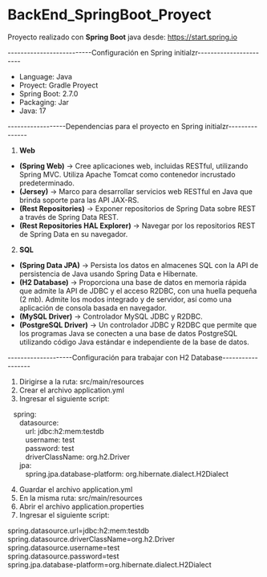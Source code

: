# BackEnd_SpringBoot_Proyect

Proyecto realizado con **Spring Boot** java desde: https://start.spring.io

--------------------------Configuración en Spring initialzr-----------------------
* Language: Java
* Proyect: Gradle Proyect
* Spring Boot: 2.7.0
* Packaging: Jar
* Java: 17

------------------Dependencias para el proyecto en Spring initialzr---------------
1. **Web**
- **(Spring Web)**  -> Cree aplicaciones web, incluidas RESTful, utilizando Spring MVC. Utiliza Apache Tomcat como contenedor incrustado predeterminado.
- **(Jersey)** -> Marco para desarrollar servicios web RESTful en Java que brinda soporte para las API JAX-RS.
- **(Rest Repositories)** -> Exponer repositorios de Spring Data sobre REST a través de Spring Data REST.
- **(Rest Repositories HAL Explorer)** -> Navegar por los repositorios REST de Spring Data en su navegador.
2. **SQL**
- **(Spring Data JPA)** -> Persista los datos en almacenes SQL con la API de persistencia de Java usando Spring Data e Hibernate.
- **(H2 Database)** -> Proporciona una base de datos en memoria rápida que admite la API de JDBC y el acceso R2DBC, con una huella pequeña (2 mb). Admite los modos integrado y de servidor, así como una aplicación de consola basada en navegador.
- **(MySQL Driver)** -> Controlador MySQL JDBC y R2DBC.
- **(PostgreSQL Driver)** -> Un controlador JDBC y R2DBC que permite que los programas Java se conecten a una base de datos PostgreSQL utilizando código Java estándar e independiente de la base de datos.

--------------------Configuración para trabajar con H2 Database------------------
1. Dirigirse a la ruta: src/main/resources
2. Crear el archivo application.yml
3. Ingresar el siguiente script:

&nbsp;&nbsp;&nbsp;spring:<br>
&nbsp;&nbsp;&nbsp;&nbsp;&nbsp;&nbsp;datasource:<br>
&nbsp;&nbsp;&nbsp;&nbsp;&nbsp;&nbsp;&nbsp;&nbsp;&nbsp;url: jdbc:h2:mem:testdb<br>
&nbsp;&nbsp;&nbsp;&nbsp;&nbsp;&nbsp;&nbsp;&nbsp;&nbsp;username: test<br>
&nbsp;&nbsp;&nbsp;&nbsp;&nbsp;&nbsp;&nbsp;&nbsp;&nbsp;password: test<br>
&nbsp;&nbsp;&nbsp;&nbsp;&nbsp;&nbsp;&nbsp;&nbsp;&nbsp;driverClassName: org.h2.Driver<br>
&nbsp;&nbsp;&nbsp;&nbsp;&nbsp;&nbsp;jpa:<br>
&nbsp;&nbsp;&nbsp;&nbsp;&nbsp;&nbsp;&nbsp;&nbsp;&nbsp;spring.jpa.database-platform: org.hibernate.dialect.H2Dialect

4. Guardar el archivo application.yml
5. En la misma ruta: src/main/resources
6. Abrir el archivo application.properties
7. Ingresar el siguiente script:

spring.datasource.url=jdbc:h2:mem:testdb<br>
spring.datasource.driverClassName=org.h2.Driver<br>
spring.datasource.username=test<br>
spring.datasource.password=test<br>
spring.jpa.database-platform=org.hibernate.dialect.H2Dialect
